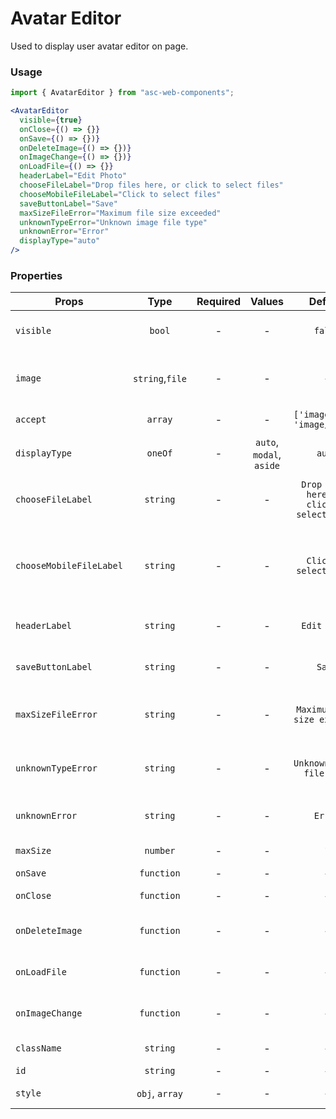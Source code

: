 # Avatar Editor

Used to display user avatar editor on page.

### Usage

```js
import { AvatarEditor } from "asc-web-components";
```

```jsx
<AvatarEditor
  visible={true}
  onClose={() => {}}
  onSave={() => {})}
  onDeleteImage={() => {})}
  onImageChange={() => {})}
  onLoadFile={() => {}}
  headerLabel="Edit Photo"
  chooseFileLabel="Drop files here, or click to select files"
  chooseMobileFileLabel="Click to select files"
  saveButtonLabel="Save"
  maxSizeFileError="Maximum file size exceeded"
  unknownTypeError="Unknown image file type"
  unknownError="Error"
  displayType="auto"
/>
```

### Properties

| Props              |      Type       | Required |          Values          |            Default            | Description                              |
| ------------------ | :-------------: | :------: | :----------------------: | :---------------------------: | ---------------------------------------- |
| `visible`          |     `bool`      |    -     |            -             |            `false`            | Display avatar editor                    |
| `image`            | `string`,`file` |    -     |            -             |               -               | The URL of the image to use, or a File   |
| `accept`           |     `array`     |    -     |            -             | `['image/png', 'image/jpeg']` | Accepted file types                      |
| `displayType`      |     `oneOf`     |    -     | `auto`, `modal`, `aside` |            `auto`             | Display type                             |
| `chooseFileLabel`  |    `string`     |    -     |            -             | `Drop files here, or click to select files` | Translation string for file selection |
| `chooseMobileFileLabel` |  `string`  |    -     |            -             |   `Click to select files`     | Translation string for file selection on mobile devices |
| `headerLabel`      |    `string`     |    -     |            -             |         `Edit Photo`          | Translation string for title             |
| `saveButtonLabel`  |    `string`     |    -     |            -             |            `Save`             | Translation string for save button       |
| `maxSizeFileError` |    `string`     |    -     |            -             | `Maximum file size exceeded`  | Translation string for size warning      |
| `unknownTypeError` |    `string`     |    -     |            -             |   `Unknown image file type`   | Translation string for file type warning |
| `unknownError`     |    `string`     |    -     |            -             |            `Error`            | Translation string for warning           |
| `maxSize`          |    `number`     |    -     |            -             |              `1`              | Max size of image                        |
| `onSave`           |   `function`    |    -     |            -             |               -               | Save event                               |
| `onClose`          |   `function`    |    -     |            -             |               -               | Closing event                            |
| `onDeleteImage`    |   `function`    |    -     |            -             |               -               | Image deletion event                     |
| `onLoadFile`       |   `function`    |    -     |            -             |               -               | Image upload event                       |
| `onImageChange`    |   `function`    |    -     |            -             |               -               | Image change event                       |
| `className`        |    `string`     |    -     |            -             |               -               | Accepts class                            |
| `id`               |    `string`     |    -     |            -             |               -               | Accepts id                               |
| `style`            | `obj`, `array`  |    -     |            -             |               -               | Accepts css style                        |
